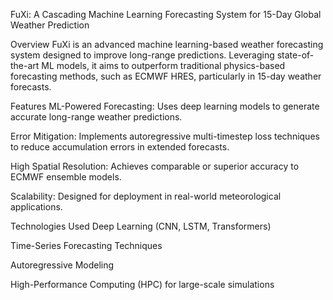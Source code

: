 FuXi: A Cascading Machine Learning Forecasting System for 15-Day Global Weather Prediction




Overview
FuXi is an advanced machine learning-based weather forecasting system designed to improve long-range predictions. Leveraging state-of-the-art ML models, it aims to outperform traditional physics-based forecasting methods, such as ECMWF HRES, particularly in 15-day weather forecasts.


Features
ML-Powered Forecasting: Uses deep learning models to generate accurate long-range weather predictions.

Error Mitigation: Implements autoregressive multi-timestep loss techniques to reduce accumulation errors in extended forecasts.

High Spatial Resolution: Achieves comparable or superior accuracy to ECMWF ensemble models.

Scalability: Designed for deployment in real-world meteorological applications.



Technologies Used
Deep Learning (CNN, LSTM, Transformers)

Time-Series Forecasting Techniques

Autoregressive Modeling

High-Performance Computing (HPC) for large-scale simulations
